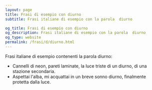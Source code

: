 ```yaml
---
layout: page
title: Frasi di esempio con diurno 
subtitle: Frasi italiane di esempio con la parola  diurno

og_title: Frasi di esempio con diurno 
og_description: Frasi italiane di esempio con la parola  diurno
og_type: website
permalink: /frasi/d/diurno.html
---
```


Frasi italiane di esempio contenenti la parola diurno:


- Cannelli di neon, pareti laminate, la luce triste di un diurno, di una stazione secondaria.
- Aspettai l'alba, mi acquattai in un breve sonno diurno, finalmente protetta dalla luce.
